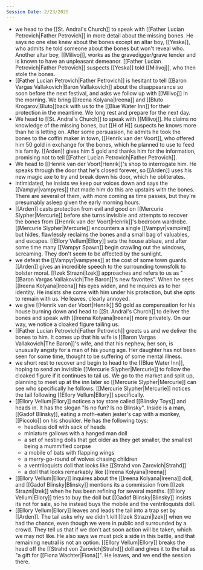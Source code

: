 ```yaml
---
Session Date: 2/23/2025
---
```

- we head to the [[St. Andral's Church]] to speak with [[Father Lucian Petrovich|Father Petrovich]] in more detail about the missing bones. He says no one else knew about the bones except an altar boy, [[Yeska]], who admits he told someone about the bones but won't reveal who. Another altar boy, [[Milivoj]], works as the gravedigger/grave tender and is known to have an unpleasant demeanor. [[Father Lucian Petrovich|Father Petrovich]] suspects [[Yeska]] told [[Milivoj]], who then stole the bones.
- [[Father Lucian Petrovich|Father Petrovich]] is hesitant to tell [[Baron Vargas Vallakovich|Baron Vallakovich]] about the disappearance so soon before the next festival, and asks we follow up with [[Milivoj]] in the morning. We bring [[Ireena Kolyana|Ireena]] and [[Bluto Krogarov|Bluto]]back with us to the [[Blue Water Inn]] for their protection in the meantime. We long rest and prepare for the next day.
- We head to [[St. Andral's Church]] to speak with [[Milivoj]]. He claims no knowledge of the missing bones, but [[H of H]] suspects he knows more than he is letting on. After some persuasion, he admits he took the bones to the coffin maker in town, [[Henrik van der Voort]], who offered him 50 gold in exchange for the bones, which he planned to use to feed his family. [[Arden]] gives him 5 gold and thanks him for the information, promising not to tell [[Father Lucian Petrovich|Father Petrovich]].
- We head to [[Henrik van der Voort|Henrik]]'s shop to interrogate him. He speaks through the door that he's closed forever, so [[Arden]] uses his new magic axe to try and break down his door, which he obliterates.
- Intimidated, he insists we keep our voices down and says the [[Vampyr|vampyres]] that made him do this are upstairs with the bones. There are several of them, with more coming as time passes, but they're presumably asleep given the early morning hours.
- [[Arden]] casts protection from evil and good on [[Mercurie Slypher|Mercurie]] before she turns invisible and attempts to recover the bones from [[Henrik van der Voort|Henrik]]'s bedroom wardrobe. [[Mercurie Slypher|Mercurie]] encounters a single [[Vampyr|vampire]] but hides, flawlessly reclaims the bones and a small bag of valuables, and escapes. [[Ellory Vellum|Ellory]] sets the house ablaze, and after some time many [[Vampyr Spawn]] begin crawling out the windows, screaming. They don't seem to be affected by the sunlight.
- we defeat the [[Vampyr|vampyres]] at the cost of some town guards. [[Arden]] gives an incredible speech to the surrounding townsfolk to bolster moral. [[Izek Strazni|Izek]] approaches and refers to us as "[[Baron Vargas Vallakovich|The Baron]]'s new favorites". When he sees [[Ireena Kolyana|Ireena]] his eyes widen, and he inquires as to her identity. He insists she come with him under his protection, but she opts to remain with us. He leaves, clearly annoyed.
- we give [[Henrik van der Voort|Henrik]] 50 gold as compensation for his house burning down and head to [[St. Andral's Church]] to deliver the bones and speak with [[Ireena Kolyana|Ireena]] more privately. On our way, we notice a cloaked figure tailing us.
- [[Father Lucian Petrovich|Father Petrovich]] greets us and we deliver the bones to him. It comes up that his wife is [[Baron Vargas Vallakovich|The Baron]]'s wife, and that his nephew, her son, is unusually angsty for a man of his young age. Her daughter has not been seen for some time, thought to be suffering of some mental illness.
- we short rest to recover and begin to head to the [[Blue Water Inn]], hoping to send an invisible [[Mercurie Slypher|Mercurie]] to follow the cloaked figure if it continues to tail us. We go to the market and split up, planning to meet up at the inn later so [[Mercurie Slypher|Mercurie]] can see who specifically he follows. [[Mercurie Slypher|Mercurie]] notices the tail following [[Ellory Vellum|Ellory]] specifically.
- [[Ellory Vellum|Ellory]] notices a toy store called [[Blinsky Toys]] and heads in. It has the slogan "Is no fun? Is no Blinsky". Inside is a man, [[Gadof Blinsky]], eating a moth-eaten jester's cap with a monkey, [[Piccolo]] on his shoulder. He has the following toys:
	- headless doll with sack of heads
	- miniature gallows with a hanged man doll
	- a set of nesting dolls that get older as they get smaller, the smallest being a mummified corpse
	- a mobile of bats with flapping wings
	- a merry-go-round of wolves chasing children
	- a ventriloquists doll that looks like [[Strahd von Zarovich|Strahd]]
	- a doll that looks remarkably like [[Ireena Kolyana|Ireena]]
- [[Ellory Vellum|Ellory]] inquires about the [[Ireena Kolyana|Ireena]] doll, and [[Gadof Blinsky|Blinsky]] mentions its a commission from [[Izek Strazni|Izek]] when he has been refining for several months. [[Ellory Vellum|Ellory]] tries to buy the doll but [[Gadof Blinsky|Blinsky]] insists its not for sale, so he instead buys the mobile and the ventriloquists doll.
- [[Ellory Vellum|Ellory]] leaves and leads the tail into a trap set by [[Arden]]. The tail asks why we didn't kill [[Izek Strazni|Izek]] when we had the chance, even though we were in public and surrounded by a crowd. They tell us that if we don't act soon action will be taken, which we may not like. He also says we must pick a side in this battle, and that remaining neutral is not an option. [[Ellory Vellum|Ellory]] breaks the head off the [[Strahd von Zarovich|Strahd]] doll and gives it to the tail as "a gift for [[Fiona Wachter|Fiona]]". He leaves, and we end the session there.